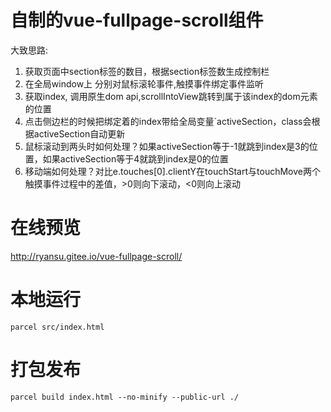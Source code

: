 # 自制的vue-fullpage-scroll组件
大致思路:
1. 获取页面中section标签的数目，根据section标签数生成控制栏
2. 在全局window上 分别对鼠标滚轮事件,触摸事件绑定事件监听
3. 获取index, 调用原生dom api,scrollIntoView跳转到属于该index的dom元素的位置
7. 点击侧边栏的时候把绑定着的index带给全局变量`activeSection，class会根据activeSection自动更新
8. 鼠标滚动到两头时如何处理？如果activeSection等于-1就跳到index是3的位置，如果activeSection等于4就跳到index是0的位置
9. 移动端如何处理？对比e.touches[0].clientY在touchStart与touchMove两个触摸事件过程中的差值，>0则向下滚动，<0则向上滚动
# 在线预览
http://ryansu.gitee.io/vue-fullpage-scroll/
# 本地运行
`parcel src/index.html`
# 打包发布
`parcel build index.html --no-minify --public-url ./`
